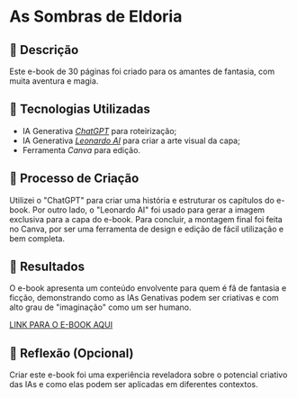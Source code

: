 # As Sombras de Eldoria

## 📒 Descrição
Este e-book de 30 páginas foi criado para os amantes de fantasia, com muita aventura e magia.

## 🤖 Tecnologias Utilizadas
- IA Generativa *[ChatGPT](https://chat.openai.com)* para roteirização;
- IA Generativa *[Leonardo AI](https://leonardo.ai)* para criar a arte visual da capa;
- Ferramenta *Canva* para edição.

## 🧐 Processo de Criação
Utilizei o "ChatGPT" para criar uma história e estruturar os capítulos do e-book. Por outro lado, o "Leonardo AI" foi usado para gerar a imagem exclusiva para a capa do e-book. Para concluir, a montagem final foi feita no Canva, por ser uma ferramenta de design e edição de fácil utilização e bem completa.


## 🚀 Resultados
O e-book apresenta um conteúdo envolvente para quem é fã de fantasia e ficção, demonstrando como as IAs Genativas podem ser criativas e com alto grau de "imaginação" como um ser humano.

[LINK PARA O E-BOOK AQUI](https://www.canva.com/design/DAGXzLfMWgE/Y2DIb-lnPJARexVzy7qXOg/view?utm_content=DAGXzLfMWgE&utm_campaign=designshare&utm_medium=link&utm_source=editor) 

## 💭 Reflexão (Opcional)
Criar este e-book foi uma experiência reveladora sobre o potencial criativo das IAs e como elas podem ser aplicadas em diferentes contextos.
